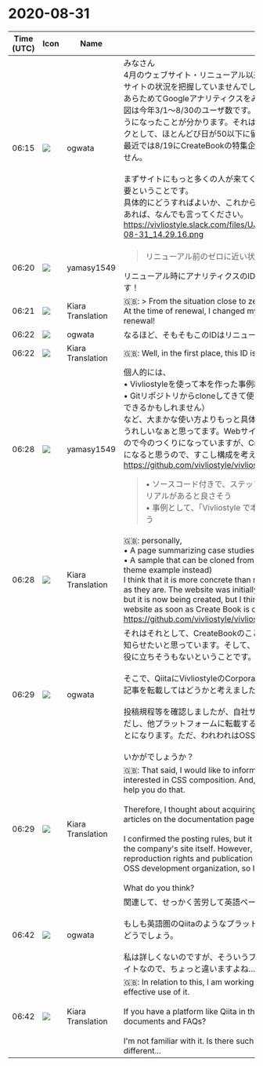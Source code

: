 # 2020-08-31

|Time (UTC)|Icon|Name|Message|
|---|---|---|---|
|06:15|![](https://avatars.slack-edge.com/2019-11-22/845042642576_070441337abaca9fb7b3_72.png)|ogwata|みなさん<br>4月のウェブサイト・リニューアル以来、目の前の課題に右往左往するばかりで、お恥ずかしいことにサイトの状況を把握していませんでした。<br>あらためてGoogleアナリティクスをみると、かなり多くの課題を抱えていることが分かりました。<br>図は今年3/1〜8/30のユーザ数です。リニューアル前のゼロに近い状況から一転してユーザが来るようになったことが分かります。それはよいのですが、ユーザ数はリニューアル直後の4/3の163をピークとして、ほとんどび日が50以下に留まっています。<br>最近では8/19にCreateBookの特集企画を公開しましたが、これも66とはかばかしいものではありません。<br><br>まずサイトにもっと多くの人が来てくれるような改善が必要で、そのためにはもっと頻繁な更新が必要ということです。<br>具体的にどうすればよいか、これから考えていきたいと思います。もし皆さんに何か良いアイデアがあれば、なんでも言ってください。<br>https://vivliostyle.slack.com/files/UJS3RCS86/F01AGALSUKS/____________________________2020-08-31_14.29.16.png|
|06:20|![](https://secure.gravatar.com/avatar/b2dffef7ce30f6f8f399f2a172229711.jpg?s=72&d=https%3A%2F%2Fa.slack-edge.com%2Fdf10d%2Fimg%2Favatars%2Fava_0012-72.png)|yamasy1549|<blockquote> リニューアル前のゼロに近い状況から</blockquote>リニューアル時にアナリティクスのIDを新しいものに変えたので、リニューアル前はゼロであってます！|
|06:21|![](https://avatars.slack-edge.com/2019-08-21/732685848020_f3f20736795184660348_72.png)|Kiara Translation|🇬🇧: &gt; From the situation close to zero before the renewal<br>At the time of renewal, I changed my Analytics ID to a new one, so it was zero before the renewal!|
|06:22|![](https://avatars.slack-edge.com/2019-11-22/845042642576_070441337abaca9fb7b3_72.png)|ogwata|なるほど、そもそもこのIDはリニューアル後からしか測定していない訳ですね。了解です。|
|06:22|![](https://avatars.slack-edge.com/2019-08-21/732685848020_f3f20736795184660348_72.png)|Kiara Translation|🇬🇧: Well, in the first place, this ID is measured only after renewal. Confirmed.|
|06:28|![](https://secure.gravatar.com/avatar/b2dffef7ce30f6f8f399f2a172229711.jpg?s=72&d=https%3A%2F%2Fa.slack-edge.com%2Fdf10d%2Fimg%2Favatars%2Fava_0012-72.png)|yamasy1549|個人的には、<br>• Vivliostyleを使って本を作った事例紹介（ブログのURL、ツイートなど）をまとめたページ<br>• Gitリポジトリからcloneしてきて使い心地を試せるようなサンプル（これはthemeのexampleで代用できるかもしれません）<br>など、大まかな使い方よりもっと具体的で、そのまま使えるサンプルのようなものが充実しているとうれしいなぁと思ってます。Webサイトは当初開発者になってくれそうな人をターゲットにしていたので今のつくりになっていますが、Create Bookができて一般ユーザーもWebサイトを見に来るようになると思うので、すこし構成を考え直したいところです。<br><https://github.com/vivliostyle/vivliostyle.org/issues/27><br><blockquote>• ソースコード付きで、ステップ・バイ・ステップでユーザーが取り組みながら学べるチュートリアルがあると良さそう<br>• 事例として、「Vivliostyle で本を作ろう」の作り方（CIなども含めて）があると参考になりそう</blockquote>|
|06:28|![](https://avatars.slack-edge.com/2019-08-21/732685848020_f3f20736795184660348_72.png)|Kiara Translation|🇬🇧: personally,<br>• A page summarizing case studies (blog URLs, tweets, etc.) that created books using Vivliostyle<br>• A sample that can be cloned from the Git repository to try it out (maybe you could use the theme example instead)<br>I think that it is more concrete than rough usage, and there are a lot of samples that can be used as they are. The website was initially created for people who are likely to become developers, but it is now being created, but I think that it will be possible for general users to come to the website as soon as Create Book is completed, so it is a little structured. I would like to reconsider.<br><https://github.com/vivliostyle/vivliostyle.org/issues/27>|
|06:29|![](https://avatars.slack-edge.com/2019-11-22/845042642576_070441337abaca9fb7b3_72.png)|ogwata|それはそれとして、CreateBookのことをもっと多くの人、とくにCSS組版に興味があるエンジニアに知らせたいと思っています。そして、現在の閲覧数からすると、それをするには公式サイトはあまり役に立ちそうもないということです。<br><br>そこで、QiitaにVivliostyleのCorporationアカウントを取得して、ドキュメントページやFAQページの記事を転載してはどうかと考えました。<br><br>投稿規程等を確認しましたが、自社サイトのコンテンツを転載すること自体は問題なさそうです。ただし、他プラットフォームに転載する以上、複製権、公表権などの著作権を、Qiitaに無償許諾することになります。ただ、われわれはOSS開発団体ですから、あまり問題はないように思います。<br><br>いかがでしょうか？|
|06:29|![](https://avatars.slack-edge.com/2019-08-21/732685848020_f3f20736795184660348_72.png)|Kiara Translation|🇬🇧: That said, I would like to inform CreateBook to more people, especially engineers who are interested in CSS composition. And, given the current views, the official website is unlikely to help you do that.<br><br>Therefore, I thought about acquiring a Vivliostyle Corporation account for Qiita and reprinting the articles on the documentation page and FAQ page.<br><br>I confirmed the posting rules, but it seems that there is no problem in reprinting the contents of the company's site itself. However, since it is reprinted on other platforms, copyrights such as reproduction rights and publication rights are granted to Qiita free of charge. However, we are an OSS development organization, so I don't think there are any problems.<br><br>What do you think?|
|06:42|![](https://avatars.slack-edge.com/2019-11-22/845042642576_070441337abaca9fb7b3_72.png)|ogwata|関連して、せっかく苦労して英語ページも制作しているので、これも有効利用したいところです。<br><br>もしも英語圏のQiitaのようなプラットフォームがあれば、積極的にドキュメント、FAQを転載してはどうでしょう。<br><br>私は詳しくないのですが、そういうプラットフォームはあるのでしょうか？ Stack Overflow はQAサイトなので、ちょっと違いますよね…。|
|06:42|![](https://avatars.slack-edge.com/2019-08-21/732685848020_f3f20736795184660348_72.png)|Kiara Translation|🇬🇧: In relation to this, I am working hard to create an English page, so I would like to make effective use of it.<br><br>If you have a platform like Qiita in the English-speaking world, why don't you reprint the documents and FAQs?<br><br>I'm not familiar with it. Is there such a platform? Stack Overflow is a QA site, so it's a little different...|
